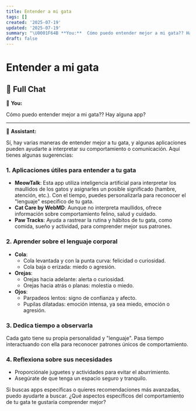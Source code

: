 ```yaml
---
title: Entender a mi gata
tags: []
created: '2025-07-19'
updated: '2025-07-19'
summary: "\U0001F64B **You:**  Cómo puedo entender mejor a mi gata?? Hay alguna app?"
draft: false
---
```


# Entender a mi gata

## 🧠 Full Chat

🙋 **You:**

Cómo puedo entender mejor a mi gata?? Hay alguna app?

---

🤖 **Assistant:**

Sí, hay varias maneras de entender mejor a tu gata, y algunas aplicaciones pueden ayudarte a interpretar su comportamiento o comunicación. Aquí tienes algunas sugerencias:

### 1. **Aplicaciones útiles para entender a tu gata**
   - **MeowTalk**: Esta app utiliza inteligencia artificial para interpretar los maullidos de los gatos y asignarles un posible significado (hambre, atención, etc.). Con el tiempo, puedes personalizarla para reconocer el "lenguaje" específico de tu gata.
   - **Cat Care by WebMD**: Aunque no interpreta maullidos, ofrece información sobre comportamiento felino, salud y cuidado.
   - **Paw Tracks**: Ayuda a rastrear la rutina y hábitos de tu gata, como comida, sueño y actividad, para comprender mejor sus patrones.

### 2. **Aprender sobre el lenguaje corporal**
   - **Cola**:
     - Cola levantada y con la punta curva: felicidad o curiosidad.
     - Cola baja o erizada: miedo o agresión.
   - **Orejas**:
     - Orejas hacia adelante: alerta o curiosidad.
     - Orejas hacia atrás o planas: molestia o miedo.
   - **Ojos**:
     - Parpadeos lentos: signo de confianza y afecto.
     - Pupilas dilatadas: emoción intensa, ya sea miedo, emoción o agresión.

### 3. **Dedica tiempo a observarla**
   Cada gato tiene su propia personalidad y "lenguaje". Pasa tiempo interactuando con ella para reconocer patrones únicos de comportamiento.

### 4. **Reflexiona sobre sus necesidades**
   - Proporciónale juguetes y actividades para evitar el aburrimiento.
   - Asegúrate de que tenga un espacio seguro y tranquilo.

Si buscas apps específicas o quieres recomendaciones más avanzadas, puedo ayudarte a buscar. ¿Qué aspectos específicos del comportamiento de tu gata te gustaría comprender mejor?